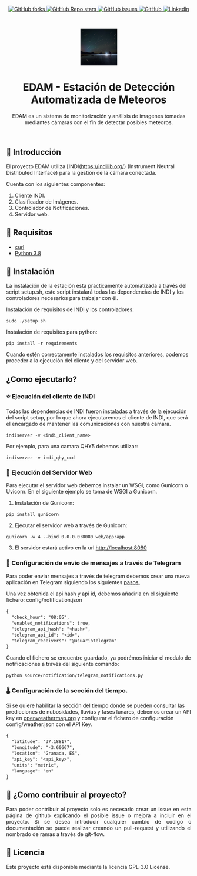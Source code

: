 
<p align="center">
  <a href="https://github.com/ainokila/tfg/network/members">
    <img alt="GitHub forks" src="https://img.shields.io/github/forks/ainokila/tfg?style=for-the-badge">
  </a>
  <a href="https://github.com/ainokila/tfg/stargazers">
    <img alt="GitHub Repo stars" src="https://img.shields.io/github/stars/ainokila/tfg?style=for-the-badge">
  </a>
  <a href="https://github.com/ainokila/tfg/issues">
    <img alt="GitHub issues" src="https://img.shields.io/github/issues/ainokila/tfg?style=for-the-badge">
  </a>
  <a href="https://github.com/ainokila/tfg/blob/master/LICENSE.txt">
    <img alt="GitHub" src="https://img.shields.io/github/license/ainokila/tfg?style=for-the-badge">
  </a>
  <a href="https://es.linkedin.com/in/cristianvelezruiz">
    <img alt="Linkedin" src="https://img.shields.io/badge/-LinkedIn-black.svg?style=for-the-badge&logo=linkedin&colorB=555">
  </a>
</p>

<br>
<p align="center">
  <a href="https://github.com/ainokila">
    <img src="docs/images/logo.png" alt="Logo" width="100" height="100">
  </a>

  <h1 align="center">EDAM - Estación de Detección Automatizada de Meteoros</h1>

  <p align="center">
    EDAM es un sistema de monitorización y análisis de imagenes tomadas mediantes cámaras con el fin de detectar posibles meteoros.
  </p>
</p>

<br>

## 🦟 Introducción

El proyecto EDAM utiliza [INDI(https://indilib.org/) (Instrument Neutral Distributed Interface) para la gestión de la cámara conectada.

Cuenta con los siguientes componentes:
1. Cliente INDI.
2. Clasificador de Imágenes.
3. Controlador de Notificaciones.
4. Servidor web.

## 🦟 Requisitos
<ul>
  <li><a href="https://curl.se/download.html">curl</a></li>
  <li><a href="https://www.python.org/downloads/">Python 3.8</a></li>
</ul>

## 🦗 Instalación

La instalación de la estación esta practicamente automatizada a través del script setup.sh, este script instalará todas las dependencias de INDI y los controladores necesarios para trabajar con él.

Instalación de requisitos de INDI y los controladores:
  ```
  sudo ./setup.sh
  ```

Instalación de requisitos para python:
  ```
  pip install -r requirements 
  ```

Cuando estén correctamente instalados los requisitos anteriores, podemos proceder a la ejecución del cliente y del servidor web.

## ¿Como ejecutarlo?

### ⭐️ Ejecución del cliente de INDI

Todas las dependencias de INDI fueron instaladas a través de la ejecución del script setup, por lo que ahora ejecutaremos el cliente de INDI, que será el encargado
de mantener las comunicaciones con nuestra camara.

  ```
  indiserver -v <indi_client_name>
  ```

Por ejemplo, para una camara QHY5 debemos utilizar:

  ```
  indiserver -v indi_qhy_ccd
  ```

### 💫 Ejecución del Servidor Web

Para ejecutar el servidor web debemos instalar un WSGI, como Gunicorn o Uvicorn. En el siguiente ejemplo se toma de WSGI a Gunicorn.

1. Instalación de Gunicorn:

  ```
  pip install gunicorn
  ```

2. Ejecutar el servidor web a través de Gunicorn:
  ```
  gunicorn -w 4 --bind 0.0.0.0:8080 web/app:app
  ```

3. El servidor estará activo en la url [http://localhost:8080](http://localhost:8080)

### 📨 Configuración de envio de mensajes a través de Telegram

Para poder enviar mensajes a través de telegram debemos crear una nueva aplicación en Telegram siguiendo los siguientes [pasos.](https://core.telegram.org/api/obtaining_api_id-)

Una vez obtenida el api hash y api id, debemos añadirla en el siguiente fichero: config/notification.json

  ```
  {
    "check_hour": "08:05",
    "enabled_notifications": true,
    "telegram_api_hash": "<hash>",
    "telegram_api_id": "<id>",
    "telegram_receivers": "@usuariotelegram"
  }
  ```

Cuando el fichero se encuentre guardado, ya podrémos iniciar el modulo de notificaciones a través del siguiente comando:
  ```
  python source/notification/telegram_notifications.py
  ```

### 🌡 Configuración de la sección del tiempo.
Si se quiere habilitar la sección del tiempo donde se pueden consultar las predicciones de nubosidades, lluvias y fases lunares, debemos crear un API key en [openweathermap.org](openweathermap.org) y configurar el fichero de configuración config/weather.json con el API Key.

  ```
  {
    "latitude": "37.18817",
    "longitude": "-3.60667",
    "location": "Granada, ES",
    "api_key": "<api_key>",
    "units": "metric",
    "language": "en"
  }
  ```

## 🐍 ¿Como contribuir al proyecto?

<p align="justify">
  Para poder contribuir al proyecto solo es necesario crear un issue en esta página de github explicando el posible issue o mejora a incluir en el proyecto.
  Si se desea introducir cualquier cambio de código o documentación se puede realizar creando un pull-request y utilizando el nombrado de ramas a través de git-flow.
</p>

## 🐛 Licencia

Este proyecto está disponible mediante la licencia GPL-3.0 License.